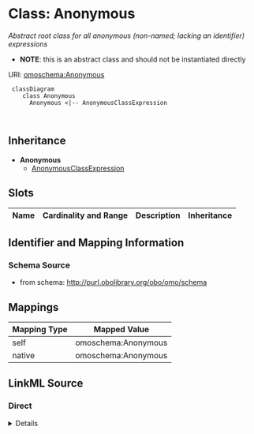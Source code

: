 # Class: Anonymous
_Abstract root class for all anonymous (non-named; lacking an identifier) expressions_



* __NOTE__: this is an abstract class and should not be instantiated directly


URI: [omoschema:Anonymous](http://purl.obolibrary.org/obo/omo/schema/Anonymous)


```{mermaid}
 classDiagram
    class Anonymous
      Anonymous <|-- AnonymousClassExpression
      
      
```




## Inheritance
* **Anonymous**
    * [AnonymousClassExpression](AnonymousClassExpression.md)



## Slots

| Name | Cardinality and Range | Description | Inheritance |
| ---  | --- | --- | --- |






## Identifier and Mapping Information







### Schema Source


* from schema: http://purl.obolibrary.org/obo/omo/schema





## Mappings

| Mapping Type | Mapped Value |
| ---  | ---  |
| self | omoschema:Anonymous |
| native | omoschema:Anonymous |


## LinkML Source

<!-- TODO: investigate https://stackoverflow.com/questions/37606292/how-to-create-tabbed-code-blocks-in-mkdocs-or-sphinx -->

### Direct

<details>
```yaml
name: Anonymous
description: Abstract root class for all anonymous (non-named; lacking an identifier)
  expressions
from_schema: http://purl.obolibrary.org/obo/omo/schema
rank: 1000
abstract: true

```
</details>

### Induced

<details>
```yaml
name: Anonymous
description: Abstract root class for all anonymous (non-named; lacking an identifier)
  expressions
from_schema: http://purl.obolibrary.org/obo/omo/schema
rank: 1000
abstract: true

```
</details>